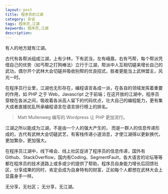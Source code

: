 ```yaml
---
layout: post
title: 程序员的江湖
category: 杂谈
tags: 程序员,江湖
keywords: 程序员,江湖
description: 
---
```


有人的地方就有江湖。

古代有各帮派组成江湖，上有少林，下有武当，左有峨眉，右有丐帮，每个帮派凭借自己的优势（如丐帮之打狗棒法）立行于江湖，帮派中人互相切磋来增长自己的武功，偶尔开个武林大会切磋并吸收别帮的优良招式，胜者更能当上武林盟主，风光一时。

在程序员行业里，江湖也无形存在，编程语言各成一派，在各自的领域发挥着重要的作用，如 PHP 之于 Web，Javascript 之于前端；在这开放的江湖中，程序员穿梭在各派之间，吸收着各派高人留下的代码优点，壮大自己的编程能力，更有集大成者直接扰乱所承编程语言在语言排行榜上的排名。

<blockquote>
  Matt Mullenweg 编写的 Wordpress 让 PHP 更加流行。
</blockquote>

江湖之所以能成为江湖，不是由一个人的强大产生的， 而是一群人的信息传递形成的，古代有武林大会切磋武艺，有客栈传递小道消息，才使江湖得以更新换代，更加繁杂，更加强大。

在程序员江湖中，线下峰会、线上社区促进了程序员的信息传递，国外有Github、StackOverflow，国内有Coding、SegmentFault，各大语言的论坛等等都在程序员的技术道路上或多或少的提供了帮助，程序员自身能力增长后回馈社区，分享成果的同时，肯定会成为自身特有的财富，正如每个人都想在武林大会上显露身手一样。

无分享，无社区； 
无分享，无江湖。

